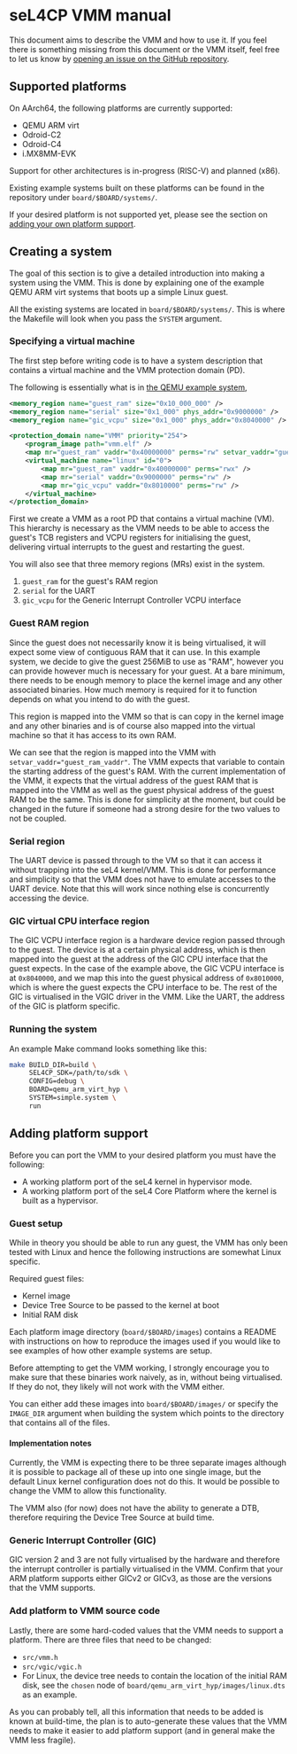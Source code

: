 # seL4CP VMM manual

This document aims to describe the VMM and how to use it. If you feel there is
something missing from this document or the VMM itself, feel free to let us
know by [opening an issue on the GitHub repository](https://github.com/au-ts/sel4cp_vmm).

## Supported platforms

On AArch64, the following platforms are currently supported:
* QEMU ARM virt
* Odroid-C2
* Odroid-C4
* i.MX8MM-EVK

Support for other architectures is in-progress (RISC-V) and planned (x86).

Existing example systems built on these platforms can be found in the
repository under `board/$BOARD/systems/`.

If your desired platform is not supported yet, please see the section on
[adding your own platform support](#adding-platform-support).

## Creating a system

The goal of this section is to give a detailed introduction into making a
system using the VMM. This is done by explaining one of the example QEMU ARM
virt systems that boots up a simple Linux guest.

All the existing systems are located in `board/$BOARD/systems/`. This is
where the Makefile will look when you pass the `SYSTEM` argument.

### Specifying a virtual machine

<!-- @ivanv: Explain <virtual_machine> options etc more. -->

The first step before writing code is to have a system description that contains
a virtual machine and the VMM protection domain (PD).

The following is essentially what is in
[the QEMU example system](../board/qemu_arm_virt_hyp/systems/simple.system),

```xml
<memory_region name="guest_ram" size="0x10_000_000" />
<memory_region name="serial" size="0x1_000" phys_addr="0x9000000" />
<memory_region name="gic_vcpu" size="0x1_000" phys_addr="0x8040000" />

<protection_domain name="VMM" priority="254">
    <program_image path="vmm.elf" />
    <map mr="guest_ram" vaddr="0x40000000" perms="rw" setvar_vaddr="guest_ram_vaddr" />
    <virtual_machine name="linux" id="0">
        <map mr="guest_ram" vaddr="0x40000000" perms="rwx" />
        <map mr="serial" vaddr="0x9000000" perms="rw" />
        <map mr="gic_vcpu" vaddr="0x8010000" perms="rw" />
    </virtual_machine>
</protection_domain>
```

First we create a VMM as a root PD that contains a virtual machine (VM).
This hierarchy is necessary as the VMM needs to be able to access the guest's
TCB registers and VCPU registers for initialising the guest, delivering virtual
interrupts to the guest and restarting the guest.

You will also see that three memory regions (MRs) exist in the system.
1. `guest_ram` for the guest's RAM region
2. `serial` for the UART
3. `gic_vcpu` for the Generic Interrupt Controller VCPU interface

### Guest RAM region

Since the guest does not necessarily know it is being virtualised, it will
expect some view of contiguous RAM that it can use. In this example system, we
decide to give the guest 256MiB to use as "RAM", however you can provide
however much is necessary for your guest. At a bare minimum, there needs to be
enough memory to place the kernel image and any other associated binaries. How
much memory is required for it to function depends on what you intend to do
with the guest.

This region is mapped into the VMM so that is can copy in the kernel image and
any other binaries and is of course also mapped into the virtual machine so
that it has access to its own RAM.

We can see that the region is mapped into the VMM with
`setvar_vaddr="guest_ram_vaddr"`. The VMM expects that variable to contain
the starting address of the guest's RAM. With the current implementation of the
VMM, it expects that the virtual address of the guest RAM that is mapped into
the VMM as well as the guest physical address of the guest RAM to be the same.
This is done for simplicity at the moment, but could be changed in the future
if someone had a strong desire for the two values to not be coupled.

### Serial region

The UART device is passed through to the VM so that it can access it without
trapping into the seL4 kernel/VMM. This is done for performance and simplicity
so that the VMM does not have to emulate accesses to the UART device. Note that
this will work since nothing else is concurrently accessing the device.

### GIC virtual CPU interface region

The GIC VCPU interface region is a hardware device region passed through to the
guest. The device is at a certain physical address, which is then mapped into
the guest at the address of the GIC CPU interface that the guest expects. In the
case of the example above, the GIC VCPU interface is at `0x8040000`, and we map
this into the guest physical address of `0x8010000`, which is where the guest
expects the CPU interface to be. The rest of the GIC is virtualised in the VGIC
driver in the VMM. Like the UART, the address of the GIC is platform specific.

### Running the system

An example Make command looks something like this:
```sh
make BUILD_DIR=build \
     SEL4CP_SDK=/path/to/sdk \
     CONFIG=debug \
     BOARD=qemu_arm_virt_hyp \
     SYSTEM=simple.system \
     run
```

## Adding platform support

Before you can port the VMM to your desired platform you must have the following:

* A working platform port of the seL4 kernel in hypervisor mode.
* A working platform port of the seL4 Core Platform where the kernel is built as a
  hypervisor.

### Guest setup

While in theory you should be able to run any guest, the VMM has only been tested
with Linux and hence the following instructions are somewhat Linux specific.

Required guest files:

* Kernel image
* Device Tree Source to be passed to the kernel at boot
* Initial RAM disk

Each platform image directory (`board/$BOARD/images`) contains a README with
instructions on how to reproduce the images used if you would like to see
examples of how other example systems are setup.

Before attempting to get the VMM working, I strongly encourage you to make sure
that these binaries work naively, as in, without being virtualised. If they do
not, they likely will not work with the VMM either.

You can either add these images into `board/$BOARD/images/` or specify the
`IMAGE_DIR` argument when building the system which points to the directory
that contains all of the files.

#### Implementation notes

Currently, the VMM is expecting there to be three separate images although it
is possible to package all of these up into one single image, but the default
Linux kernel configuration does not do this. It would be possible to change the
VMM to allow this functionality.

The VMM also (for now) does not have the ability to generate a DTB, therefore
requiring the Device Tree Source at build time.

### Generic Interrupt Controller (GIC)

GIC version 2 and 3 are not fully virtualised by the hardware and therefore the
interrupt controller is partially virtualised in the VMM. Confirm that your
ARM platform supports either GICv2 or GICv3, as those are the versions that the
VMM supports.

### Add platform to VMM source code

<!-- @ivanv: These instructions could be improved -->

Lastly, there are some hard-coded values that the VMM needs to support a platform.
There are three files that need to be changed:

* `src/vmm.h`
* `src/vgic/vgic.h`
* For Linux, the device tree needs to contain the location of the initial RAM disk,
  see the `chosen` node of `board/qemu_arm_virt_hyp/images/linux.dts` as an example.

As you can probably tell, all this information that needs to be added is known at
build-time, the plan is to auto-generate these values that the VMM needs to make it
easier to add platform support (and in general make the VMM less fragile).
